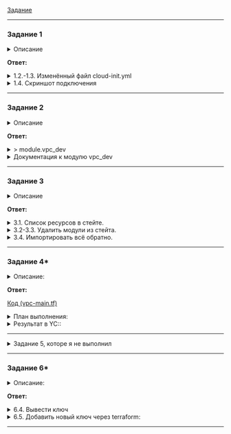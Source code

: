 [Задание](https://github.com/netology-code/ter-homeworks/blob/main/04/hw-04.md)

------

### Задание 1

<details><summary>Описание</summary>

1. Возьмите из [демонстрации к лекции готовый код](https://github.com/netology-code/ter-homeworks/tree/main/04/demonstration1) для создания ВМ с помощью remote-модуля.
2. Создайте одну ВМ, используя этот модуль. В файле cloud-init.yml необходимо использовать переменную для ssh-ключа вместо хардкода. Передайте ssh-ключ в функцию template_file в блоке vars ={} .
Воспользуйтесь [**примером**](https://grantorchard.com/dynamic-cloudinit-content-with-terraform-file-templates/). Обратите внимание, что ssh-authorized-keys принимает в себя список, а не строку.
3. Добавьте в файл cloud-init.yml установку nginx.
4. Предоставьте скриншот подключения к консоли и вывод команды ```sudo nginx -t```.

</details>

**Ответ:**

<details><summary>1.2.-1.3. Изменённый файл cloud-init.yml</summary>

```yaml
#cloud-config
users:
  - name: ubuntu
    groups: sudo
    shell: /bin/bash
    sudo: ["ALL=(ALL) NOPASSWD:ALL"]
# 1.2. Используем переменную вместо хардкода
    ssh_authorized_keys:
      - ${ssh_public_key}
package_update: true
package_upgrade: false
packages:
  - vim
# 1.3. Добавляем nginx 
  - nginx
```

</details>

<details><summary>1.4. Скриншот подключения</summary>

![img.png](img.png)

</details>

------

### Задание 2

<details><summary>Описание</summary>

1. Напишите локальный модуль vpc, который будет создавать 2 ресурса: **одну** сеть и **одну** подсеть в зоне, объявленной при вызове модуля, например: ```ru-central1-a```.
2. Вы должны передать в модуль переменные с названием сети, zone и v4_cidr_blocks.
3. Модуль должен возвращать в root module с помощью output информацию о yandex_vpc_subnet. Пришлите скриншот информации из terraform console о своем модуле. Пример: > module.vpc_dev  
4. Замените ресурсы yandex_vpc_network и yandex_vpc_subnet созданным модулем. Не забудьте передать необходимые параметры сети из модуля vpc в модуль с виртуальной машиной.
5. Откройте terraform console и предоставьте скриншот содержимого модуля. Пример: > module.vpc_dev.
6. Сгенерируйте документацию к модулю с помощью terraform-docs.    
 
Пример вызова

```
module "vpc_dev" {
  source       = "./vpc"
  env_name     = "develop"
  zone = "ru-central1-a"
  cidr = "10.0.1.0/24"
}
```

</details>

**Ответ:**

<details><summary>> module.vpc_dev</summary>

```terraform
{
  "vpc_network_id" = "enpmq4dr14ive32f9acq"
  "vpc_network_name" = "develop"
  "vpc_subnet_cidr" = tolist([
    "10.0.1.0/24",
  ])
  "vpc_subnet_id" = "e9brfuftvo8u4q658gf0"
  "vpc_subnet_name" = "develop"
  "vpc_zone" = "ru-central1-a"
}
```

</details>

<details><summary>Документация к модулю vpc_dev</summary>

```terraform
terraform-docs markdown --output-file Readme.md ./vpc_dev
```

<!-- BEGIN_TF_DOCS -->
## Requirements

| Name | Version |
|------|---------|
| <a name="requirement_terraform"></a> [terraform](#requirement\_terraform) | >= 0.13 |

## Providers

| Name | Version |
|------|---------|
| <a name="provider_yandex"></a> [yandex](#provider\_yandex) | n/a |

## Modules

No modules.

## Resources

| Name | Type |
|------|------|
| [yandex_vpc_network.develop](https://registry.terraform.io/providers/yandex-cloud/yandex/latest/docs/resources/vpc_network) | resource |
| [yandex_vpc_subnet.develop](https://registry.terraform.io/providers/yandex-cloud/yandex/latest/docs/resources/vpc_subnet) | resource |

## Inputs

| Name | Description | Type | Default | Required |
|------|-------------|------|---------|:--------:|
| <a name="input_cidr"></a> [cidr](#input\_cidr) | https://cloud.yandex.ru/docs/vpc/operations/subnet-create | `list(string)` | <pre>[<br>  "10.0.1.0/24"<br>]</pre> | no |
| <a name="input_env_name"></a> [env\_name](#input\_env\_name) | VPC network&subnet name | `string` | `"develop"` | no |
| <a name="input_zone"></a> [zone](#input\_zone) | https://cloud.yandex.ru/docs/overview/concepts/geo-scope | `string` | `"ru-central1-a"` | no |

## Outputs

| Name | Description |
|------|-------------|
| <a name="output_vpc_network_id"></a> [vpc\_network\_id](#output\_vpc\_network\_id) | n/a |
| <a name="output_vpc_network_name"></a> [vpc\_network\_name](#output\_vpc\_network\_name) | n/a |
| <a name="output_vpc_subnet_cidr"></a> [vpc\_subnet\_cidr](#output\_vpc\_subnet\_cidr) | n/a |
| <a name="output_vpc_subnet_id"></a> [vpc\_subnet\_id](#output\_vpc\_subnet\_id) | n/a |
| <a name="output_vpc_subnet_name"></a> [vpc\_subnet\_name](#output\_vpc\_subnet\_name) | n/a |
| <a name="output_vpc_zone"></a> [vpc\_zone](#output\_vpc\_zone) | n/a |
<!-- END_TF_DOCS -->

</details>

---

### Задание 3

<details><summary>Описание</summary>

1. Выведите список ресурсов в стейте.
2. Полностью удалите из стейта модуль vpc.
3. Полностью удалите из стейта модуль vm.
4. Импортируйте всё обратно. Проверьте terraform plan. Изменений быть не должно.
Приложите список выполненных команд и скриншоты процессы.

</details>

**Ответ:**

<details><summary>3.1. Cписок ресурсов в стейте.</summary>

```terraform
$ terraform state list
data.template_file.cloudinit
module.test-vm.data.yandex_compute_image.my_image
module.test-vm.yandex_compute_instance.vm[0]
module.vpc_dev.yandex_vpc_network.develop
module.vpc_dev.yandex_vpc_subnet.develop
```

</details>

<details><summary>3.2-3.3. Удалить модули из стейта.</summary>

Сначала запомним id всех модулей:

```terraform
$ terraform state show module.vpc_dev.yandex_vpc_subnet.develop | grep id
    id             = "e9bandv89otv3h95qpjf"
```

```terraform
$ terraform state show module.vpc_dev.yandex_vpc_network.develop | grep id
    id                        = "enpcf1a417rvq5en2iq9"
```

```terraform
$ terraform state show module.test-vm.yandex_compute_instance.vm[0] | grep id
    id                        = "fhm52758amudo6ir8mkb"
```

Теперь удаляем

```terraform
$ terraform state rm module.vpc_dev.yandex_vpc_subnet.develop module.vpc_dev.yandex_vpc_network.develop
Removed module.vpc_dev.yandex_vpc_subnet.develop
Removed module.vpc_dev.yandex_vpc_network.develop
Successfully removed 2 resource instance(s).

$ terraform state rm module.test-vm.yandex_compute_instance.vm[0]
Removed module.test-vm.yandex_compute_instance.vm[0]
Successfully removed 1 resource instance(s).
```

</details>

<details><summary>3.4. Импортировать всё обратно.</summary>

```terraform
$ terraform import 'module.test-vm.yandex_compute_instance.vm[0]' fhm52758amudo6ir8mkb
$ terraform import 'module.vpc_dev.yandex_vpc_subnet.develop' e9bandv89otv3h95qpjf
$ terraform import 'module.vpc_dev.yandex_vpc_network.develop' enpcf1a417rvq5en2iq9
```

В плане всё таки есть элементы, подлежащие изменению:

```terraform
$ terraform plan
data.template_file.cloudinit: Reading...
module.test-vm.data.yandex_compute_image.my_image: Reading...
module.vpc_dev.yandex_vpc_network.develop: Refreshing state... [id=enpcf1a417rvq5en2iq9]
data.template_file.cloudinit: Read complete after 0s [id=91b26504d63395d9bb30260027e7447e1b1f9238aefaeb3b72e3314b8df35c5f]
module.test-vm.data.yandex_compute_image.my_image: Read complete after 0s [id=fd8o6khjbdv3f1suqf69]
module.vpc_dev.yandex_vpc_subnet.develop: Refreshing state... [id=e9bandv89otv3h95qpjf]
module.test-vm.yandex_compute_instance.vm[0]: Refreshing state... [id=fhm52758amudo6ir8mkb]

Terraform used the selected providers to generate the following execution plan. Resource actions are indicated with the following
symbols:
  ~ update in-place

Terraform will perform the following actions:

  # module.test-vm.yandex_compute_instance.vm[0] will be updated in-place
  ~ resource "yandex_compute_instance" "vm" {
      + allow_stopping_for_update = true
        id                        = "fhm52758amudo6ir8mkb"
        name                      = "develop-web-0"
        # (11 unchanged attributes hidden)

      - timeouts {}

        # (6 unchanged blocks hidden)
    }

Plan: 0 to add, 1 to change, 0 to destroy.
╷
│ Warning: Version constraints inside provider configuration blocks are deprecated
│ 
│   on .terraform/modules/test-vm/providers.tf line 2, in provider "template":
│    2:   version = "2.2.0"
│ 
│ Terraform 0.13 and earlier allowed provider version constraints inside the provider configuration block, but that is now
│ deprecated and will be removed in a future version of Terraform. To silence this warning, move the provider version constraint
│ into the required_providers block.
```

</details>

---

### Задание 4*

<details><summary>Описание:</summary>

1. Измените модуль vpc так, чтобы он мог создать подсети во всех зонах доступности, переданных в переменной типа list(object) при вызове модуля.  
  
Пример вызова
```
module "vpc_prod" {
  source       = "./vpc"
  env_name     = "production"
  subnets = [
    { zone = "ru-central1-a", cidr = "10.0.1.0/24" },
    { zone = "ru-central1-b", cidr = "10.0.2.0/24" },
    { zone = "ru-central1-c", cidr = "10.0.3.0/24" },
  ]
}

module "vpc_dev" {
  source       = "./vpc"
  env_name     = "develop"
  subnets = [
    { zone = "ru-central1-a", cidr = "10.0.1.0/24" },
  ]
}
```

Предоставьте код, план выполнения, результат из консоли YC.

</details>

**Ответ:**

[Код (vpc-main.tf)](./src/vpc/main.tf)

<details><summary>План выполнения:</summary>

```terraform
$ terraform plan
data.template_file.cloudinit: Reading...
data.template_file.cloudinit: Read complete after 0s [id=91b26504d63395d9bb30260027e7447e1b1f9238aefaeb3b72e3314b8df35c5f]
module.test-vm.data.yandex_compute_image.my_image: Reading...
module.test-vm.data.yandex_compute_image.my_image: Read complete after 0s [id=fd8o6khjbdv3f1suqf69]

Terraform used the selected providers to generate the following execution plan. Resource actions are indicated with the following
symbols:
  + create

Terraform will perform the following actions:

  # module.test-vm.yandex_compute_instance.vm[0] will be created
  + resource "yandex_compute_instance" "vm" {
      + allow_stopping_for_update = true
      + created_at                = (known after apply)
      + description               = "TODO: description; {{terraform managed}}"
      + folder_id                 = (known after apply)
      + fqdn                      = (known after apply)
      + gpu_cluster_id            = (known after apply)
      + hostname                  = "develop-web-0"
      + id                        = (known after apply)
      + labels                    = {
          + "env"     = "develop"
          + "project" = "undefined"
        }
      + metadata                  = {
          + "serial-port-enable" = "1"
          + "user-data"          = <<-EOT
                #cloud-config
                users:
                  - name: ubuntu
                    groups: sudo
                    shell: /bin/bash
                    sudo: ["ALL=(ALL) NOPASSWD:ALL"]
                    ssh_authorized_keys:
                      - ssh-ed25519 AAAAC3NzaC1lZDI1NTE5AAAAIOZg2+u0uMeAskVRWa8dtvT8wO8Qydp+x+7A0Hd6+gWJ pozitiff4ik@Zoon-PC
                
                package_update: true
                package_upgrade: false
                packages:
                  - vim
                  - nginx
            EOT
        }
      + name                      = "develop-web-0"
      + network_acceleration_type = "standard"
      + platform_id               = "standard-v1"
      + service_account_id        = (known after apply)
      + status                    = (known after apply)
      + zone                      = "ru-central1-a"

      + boot_disk {
          + auto_delete = true
          + device_name = (known after apply)
          + disk_id     = (known after apply)
          + mode        = (known after apply)

          + initialize_params {
              + block_size  = (known after apply)
              + description = (known after apply)
              + image_id    = "fd8o6khjbdv3f1suqf69"
              + name        = (known after apply)
              + size        = 10
              + snapshot_id = (known after apply)
              + type        = "network-hdd"
            }
        }

      + network_interface {
          + index              = (known after apply)
          + ip_address         = (known after apply)
          + ipv4               = true
          + ipv6               = (known after apply)
          + ipv6_address       = (known after apply)
          + mac_address        = (known after apply)
          + nat                = true
          + nat_ip_address     = (known after apply)
          + nat_ip_version     = (known after apply)
          + security_group_ids = (known after apply)
          + subnet_id          = (known after apply)
        }

      + resources {
          + core_fraction = 5
          + cores         = 2
          + memory        = 1
        }

      + scheduling_policy {
          + preemptible = true
        }
    }

  # module.vpc_dev.yandex_vpc_network.network will be created
  + resource "yandex_vpc_network" "network" {
      + created_at                = (known after apply)
      + default_security_group_id = (known after apply)
      + folder_id                 = (known after apply)
      + id                        = (known after apply)
      + labels                    = (known after apply)
      + name                      = "develop"
      + subnet_ids                = (known after apply)
    }

  # module.vpc_dev.yandex_vpc_subnet.subnet["0"] will be created
  + resource "yandex_vpc_subnet" "subnet" {
      + created_at     = (known after apply)
      + folder_id      = (known after apply)
      + id             = (known after apply)
      + labels         = (known after apply)
      + name           = "develop-ru-central1-a"
      + network_id     = (known after apply)
      + v4_cidr_blocks = [
          + "10.0.1.0/24",
        ]
      + v6_cidr_blocks = (known after apply)
      + zone           = "ru-central1-a"
    }

  # module.vpc_prod.yandex_vpc_network.network will be created
  + resource "yandex_vpc_network" "network" {
      + created_at                = (known after apply)
      + default_security_group_id = (known after apply)
      + folder_id                 = (known after apply)
      + id                        = (known after apply)
      + labels                    = (known after apply)
      + name                      = "production"
      + subnet_ids                = (known after apply)
    }

  # module.vpc_prod.yandex_vpc_subnet.subnet["0"] will be created
  + resource "yandex_vpc_subnet" "subnet" {
      + created_at     = (known after apply)
      + folder_id      = (known after apply)
      + id             = (known after apply)
      + labels         = (known after apply)
      + name           = "production-ru-central1-a"
      + network_id     = (known after apply)
      + v4_cidr_blocks = [
          + "10.0.1.0/24",
        ]
      + v6_cidr_blocks = (known after apply)
      + zone           = "ru-central1-a"
    }

  # module.vpc_prod.yandex_vpc_subnet.subnet["1"] will be created
  + resource "yandex_vpc_subnet" "subnet" {
      + created_at     = (known after apply)
      + folder_id      = (known after apply)
      + id             = (known after apply)
      + labels         = (known after apply)
      + name           = "production-ru-central1-b"
      + network_id     = (known after apply)
      + v4_cidr_blocks = [
          + "10.0.2.0/24",
        ]
      + v6_cidr_blocks = (known after apply)
      + zone           = "ru-central1-b"
    }

  # module.vpc_prod.yandex_vpc_subnet.subnet["2"] will be created
  + resource "yandex_vpc_subnet" "subnet" {
      + created_at     = (known after apply)
      + folder_id      = (known after apply)
      + id             = (known after apply)
      + labels         = (known after apply)
      + name           = "production-ru-central1-c"
      + network_id     = (known after apply)
      + v4_cidr_blocks = [
          + "10.0.3.0/24",
        ]
      + v6_cidr_blocks = (known after apply)
      + zone           = "ru-central1-c"
    }

Plan: 7 to add, 0 to change, 0 to destroy.

Changes to Outputs:
  + external_ip = [
      + (known after apply),
    ]
```

</details>

<details><summary>Результат в YC::</summary>

![img_1.png](img_1.png)

</details>

---

<details><summary>Задание 5, которе я не выполнил</summary>

### Задание 5*

1. Напишите модуль для создания кластера managed БД Mysql в Yandex Cloud с одним или тремя хостами в зависимости от переменной HA=true или HA=false. Используйте ресурс yandex_mdb_mysql_cluster: передайте имя кластера и id сети.
2. Напишите модуль для создания базы данных и пользователя в уже существующем кластере managed БД Mysql. Используйте ресурсы yandex_mdb_mysql_database и yandex_mdb_mysql_user: передайте имя базы данных, имя пользователя и id кластера при вызове модуля.
3. Используя оба модуля, создайте кластер example из одного хоста, а затем добавьте в него БД test и пользователя app. Затем измените переменную и превратите сингл хост в кластер из 2-х серверов.
4. Предоставьте план выполнения и по возможности результат. Сразу же удаляйте созданные ресурсы, так как кластер может стоить очень дорого. Используйте минимальную конфигурацию.

</details>

---

### Задание 6*

<details><summary>Описание:</summary>

1. Разверните у себя локально vault, используя docker-compose.yml в проекте.
2. Для входа в web-интерфейс и авторизации terraform в vault используйте токен "education".
3. Создайте новый секрет по пути http://127.0.0.1:8200/ui/vault/secrets/secret/create
Path: example  
secret data key: test 
secret data value: congrats!  
4. Считайте этот секрет с помощью terraform и выведите его в output по примеру:
```
provider "vault" {
 address = "http://<IP_ADDRESS>:<PORT_NUMBER>"
 skip_tls_verify = true
 token = "education"
}
data "vault_generic_secret" "vault_example"{
 path = "secret/example"
}

output "vault_example" {
 value = "${nonsensitive(data.vault_generic_secret.vault_example.data)}"
} 

Можно обратиться не к словарю, а конкретному ключу:
terraform console: >nonsensitive(data.vault_generic_secret.vault_example.data.<имя ключа в секрете>)
```
5. Попробуйте самостоятельно разобраться в документации и записать новый секрет в vault с помощью terraform. 

</details>

**Ответ:**

<details><summary>6.4. Вывести ключ</summary>

Пробуем вывести простой командой:
```terraform
> data.vault_generic_secret.vault_example
{
  "data" = (sensitive value)
  "data_json" = (sensitive value)
  "id" = "secret/example"
  "lease_duration" = 0
  "lease_id" = ""
  "lease_renewable" = false
  "lease_start_time" = "2023-10-01T23:16:07Z"
  "namespace" = tostring(null)
  "path" = "secret/example"
  "version" = -1
  "with_lease_start_time" = true
}
```

Добавляем `nonsensitive`, чтобы получить `sensitive`-данные, Обращаемся к конкретному ключу:
```terraform
> nonsensitive(data.vault_generic_secret.vault_example.data)
tomap({
  "test" = "congrats!"
})

> nonsensitive(data.vault_generic_secret.vault_example.data).test
"congrats!"
```
</details>

<details><summary>6.5. Добавить новый ключ через terraform:</summary>

```terraform
resource "vault_generic_secret" "key" {
  path = "secret/foo"

  data_json = <<EOT
{
  "foo":   "bar",
  "pizza": "cheese"
}
EOT
}
```

Результат:
![img_2.png](img_2.png)
</details>

---